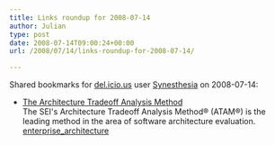 ```yaml
---
title: Links roundup for 2008-07-14
author: Julian
type: post
date: 2008-07-14T09:00:24+00:00
url: /2008/07/14/links-roundup-for-2008-07-14/

---
```

Shared bookmarks for [del.icio.us][1] user [Synesthesia][2] on 2008-07-14:

  * [The Architecture Tradeoff Analysis Method][3]  
    The SEI's Architecture Tradeoff Analysis Method&reg; (ATAM&reg;) is the leading method in the area of software architecture evaluation.  
    [enterprise_architecture][4]

 [1]: http://del.icio.us/
 [2]: http://del.icio.us/synesthesia
 [3]: http://www.sei.cmu.edu/activities/architecture/ata_method.html
 [4]: http://del.icio.us/synesthesia/enterprise_architecture